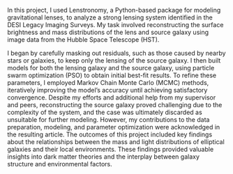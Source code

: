 In this project, I used Lenstronomy, a Python-based package for modeling gravitational lenses, to analyze a strong lensing system identified in the DESI Legacy Imaging Surveys. My task involved reconstructing the surface brightness and mass distributions of the lens and source galaxy using image data from the Hubble Space Telescope (HST).

I began by carefully masking out residuals, such as those caused by nearby stars or galaxies, to keep only the lensing of the source galaxy. I then built models for both the lensing galaxy and the source galaxy, using particle swarm optimization (PSO) to obtain initial best-fit results. To refine these parameters, I employed Markov Chain Monte Carlo (MCMC) methods, iteratively improving the model’s accuracy until achieving satisfactory convergence. Despite my efforts and additional help from my supervisor and peers, reconstructing the source galaxy proved challenging due to the complexity of the system, and the case was ultimately discarded as unsuitable for further modeling. However, my contributions to the data preparation, modeling, and parameter optimization were acknowledged in the resulting article. The outcomes of this project included key findings about the relationships between the mass and light distributions of elliptical galaxies and their local environments. These findings provided valuable insights into dark matter theories and the interplay between galaxy structure and environmental factors. 
